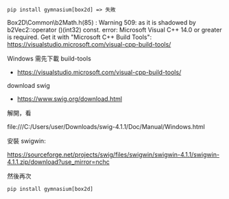 ```
pip install gymnasium[box2d] => 失敗
```

Box2D\Common\b2Math.h(85) : Warning 509: as it is shadowed by b2Vec2::operator ()(int32) const.
      error: Microsoft Visual C++ 14.0 or greater is required. Get it with "Microsoft C++ Build Tools": https://visualstudio.microsoft.com/visual-cpp-build-tools/

Windows 需先下載 build-tools

* https://visualstudio.microsoft.com/visual-cpp-build-tools/


download swig

* https://www.swig.org/download.html


解開，看

file:///C:/Users/user/Downloads/swig-4.1.1/Doc/Manual/Windows.html


安裝 swigwin:

https://sourceforge.net/projects/swig/files/swigwin/swigwin-4.1.1/swigwin-4.1.1.zip/download?use_mirror=nchc


然後再次

```
pip install gymnasium[box2d]
```